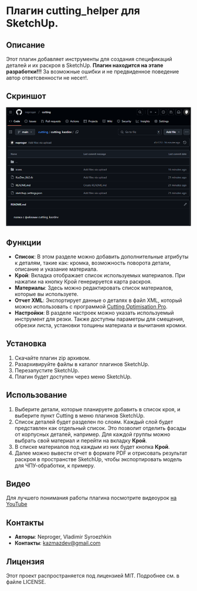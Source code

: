 # Плагин cutting_helper для SketchUp.

## Описание
Этот плагин добавляет инструменты для создания спецификаций деталей и их раскроя в SketchUp.
**Плагин находится на этапе разработки!!!** За возможные ошибки и не предвиденное поведение автор ответсвенности не несет!.

## Скриншот
![Screenshot_1.png](Screenshot_1.png)

## Функции
- **Список**: В этом разделе можно добавить дополнительные атрибуты к деталям, такие как: кромка, возможность поворота детали, описание и указание материала.
- **Крой**: Вкладка отображает список используемых материалов. При нажатии на кнопку Крой генерируется карта раскроя.
- **Материалы**: Здесь можно редактировать список материалов, которые вы используете.
- **Отчет XML**: Экспортирует данные о деталях в файл XML, который можно использовать с программой [Cutting Optimisation Pro](https://www.optimalprograms.com/cutting-optimization/).
- **Настройки**: В разделе настроек можно указать используемый инструмент для резки. Также доступны параметры для смещения, обрезки листа, установки толщины материала и вычитания кромки. 

## Установка
1. Скачайте плагин zip архивом.
2. Разархивируйте файлы в каталог плагинов SketchUp.
3. Перезапустите SketchUp.
4. Плагин будет доступен через меню SketchUp.

## Использование
1. Выберите детали, которые планируете добавить в список кроя, и выберите пункт Cutting в меню плагинов SketchUp.
2. Список деталей будет разделен по слоям. Каждый слой будет представлен как отдельный список. Это позволит отделить фасады от корпусных деталей, например. Для каждой группы можно выбрать свой материал и перейти на вкладку **Крой**.
3. В списке материалов под каждым из них будет кнопка **Крой**.
4. Далее можно вывести отчет в формате PDF и отрисовать результат раскроя в пространстве SketchUp, чтобы экспортировать модель для ЧПУ-обработки, к примеру.

## Видео
Для лучшего понимания работы плагина посмотрите видеоурок [на YouTube](https://www.youtube.com/watch?v=RM_MeVCtCq8)

## Контакты
- **Авторы**: Neproger, Vladimir Syroezhkin
- **Контакты**: kazmazdev@gmail.com

## Лицензия
Этот проект распространяется под лицензией MIT. Подробнее см. в файле LICENSE.
